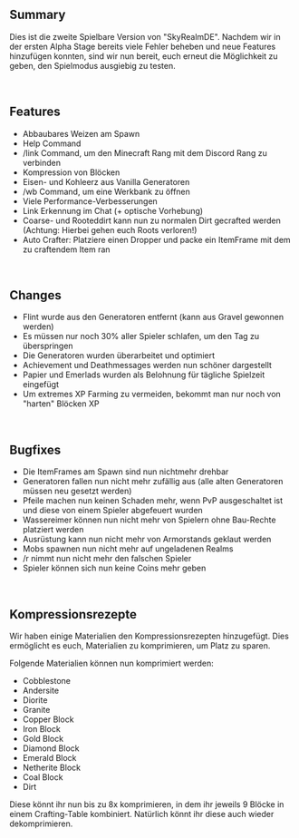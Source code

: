 ## Summary
Dies ist die zweite Spielbare Version von "SkyRealmDE".
Nachdem wir in der ersten Alpha Stage bereits viele Fehler beheben und neue Features hinzufügen konnten, sind wir nun bereit, euch erneut die Möglichkeit zu geben, den Spielmodus ausgiebig zu testen.

<br>

## Features
- Abbaubares Weizen am Spawn
- Help Command
- /link Command, um den Minecraft Rang mit dem Discord Rang zu verbinden
- Kompression von Blöcken
- Eisen- und Kohleerz aus Vanilla Generatoren
- /wb Command, um eine Werkbank zu öffnen
- Viele Performance-Verbesserungen
- Link Erkennung im Chat (+ optische Vorhebung)
- Coarse- und Rooteddirt kann nun zu normalen Dirt gecrafted werden (Achtung: Hierbei gehen euch Roots verloren!)
- Auto Crafter: Platziere einen Dropper und packe ein ItemFrame mit dem zu craftendem Item ran

<br>

## Changes
- Flint wurde aus den Generatoren entfernt (kann aus Gravel gewonnen werden)
- Es müssen nur noch 30% aller Spieler schlafen, um den Tag zu überspringen
- Die Generatoren wurden überarbeitet und optimiert
- Achievement und Deathmessages werden nun schöner dargestellt
- Papier und Emerlads wurden als Belohnung für tägliche Spielzeit eingefügt
- Um extremes XP Farming zu vermeiden, bekommt man nur noch von "harten" Blöcken XP

<br>

## Bugfixes
- Die ItemFrames am Spawn sind nun nichtmehr drehbar
- Generatoren fallen nun nicht mehr zufällig aus (alle alten Generatoren müssen neu gesetzt werden)
- Pfeile machen nun keinen Schaden mehr, wenn PvP ausgeschaltet ist und diese von einem Spieler abgefeuert wurden
- Wassereimer können nun nicht mehr von Spielern ohne Bau-Rechte platziert werden
- Ausrüstung kann nun nicht mehr von Armorstands geklaut werden
- Mobs spawnen nun nicht mehr auf ungeladenen Realms
- /r nimmt nun nicht mehr den falschen Spieler
- Spieler können sich nun keine Coins mehr geben

<br>

## Kompressionsrezepte
Wir haben einige Materialien den Kompressionsrezepten hinzugefügt.
Dies ermöglicht es euch, Materialien zu komprimieren, um Platz zu sparen.

Folgende Materialien können nun komprimiert werden:
- Cobblestone
- Andersite
- Diorite
- Granite
- Copper Block
- Iron Block
- Gold Block
- Diamond Block
- Emerald Block
- Netherite Block
- Coal Block
- Dirt

Diese könnt ihr nun bis zu 8x komprimieren, in dem ihr jeweils 9 Blöcke in einem Crafting-Table kombiniert.
Natürlich könnt ihr diese auch wieder dekomprimieren.

